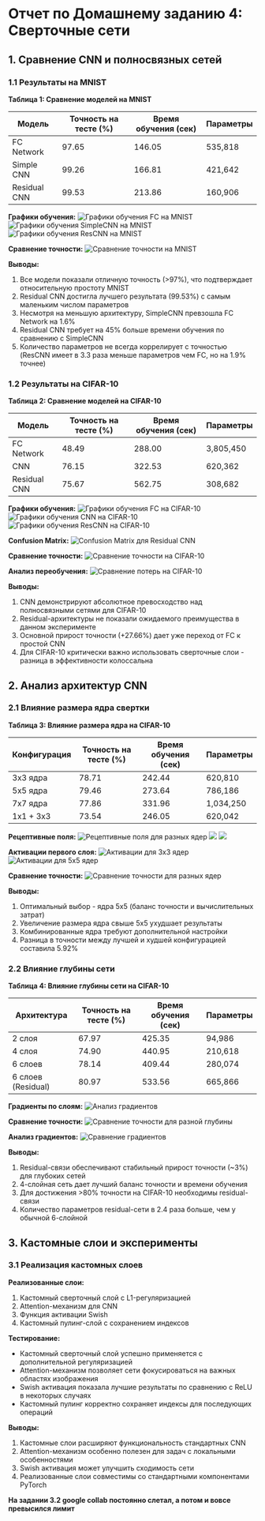 # Отчет по Домашнему заданию 4: Сверточные сети

## 1. Сравнение CNN и полносвязных сетей

### 1.1 Результаты на MNIST

**Таблица 1: Сравнение моделей на MNIST**

| Модель          | Точность на тесте (%) | Время обучения (сек) | Параметры |
|-----------------|------------------------|----------------------|----------|
| FC Network      | 97.65                  | 146.05               | 535,818  |
| Simple CNN      | 99.26                  | 166.81               | 421,642  |
| Residual CNN    | 99.53                  | 213.86               | 160,906  |

**Графики обучения:**
![Графики обучения FC на MNIST](Homework%204/results/mnist_comparison/FC_-_MNIST_Training.png)
![Графики обучения SimpleCNN на MNIST](Homework%204/results/mnist_comparison/SimpleCNN_-_MNIST_Training.png)
![Графики обучения ResCNN на MNIST](Homework%204/results/mnist_comparison/ResCNN_-_MNIST_Training.png)

**Сравнение точности:**
![Сравнение точности на MNIST](Homework%204/results/mnist_comparison/MNIST_Test_Accuracy_Comparison.png)

**Выводы:**
1. Все модели показали отличную точность (>97%), что подтверждает относительную простоту MNIST
2. Residual CNN достигла лучшего результата (99.53%) с самым маленьким числом параметров
3. Несмотря на меньшую архитектуру, SimpleCNN превзошла FC Network на 1.6%
4. Residual CNN требует на 45% больше времени обучения по сравнению с SimpleCNN
5. Количество параметров не всегда коррелирует с точностью (ResCNN имеет в 3.3 раза меньше параметров чем FC, но на 1.9% точнее)

### 1.2 Результаты на CIFAR-10

**Таблица 2: Сравнение моделей на CIFAR-10**

| Модель          | Точность на тесте (%)  | Время обучения (сек) | Параметры   |
|-----------------|------------------------|----------------------|-------------|
| FC Network      | 48.49                  | 288.00               | 3,805,450   |
| CNN             | 76.15                  | 322.53               | 620,362     |
| Residual CNN    | 75.67                  | 562.75               | 308,682     |

**Графики обучения:**
![Графики обучения FC на CIFAR-10](Homework%204/results/cifar_comparison/FC_CIFAR-10_Training.png)
![Графики обучения CNN на CIFAR-10](Homework%204/results/cifar_comparison/CNN_CIFAR-10_Training.png)
![Графики обучения ResCNN на CIFAR-10](Homework%204/results/cifar_comparison/ResCNN_CIFAR-10_Training.png)

**Confusion Matrix:**
![Confusion Matrix для Residual CNN](Homework%204/results/cifar_comparison/ResCNN_cifar_cm.png)

**Сравнение точности:**
![Сравнение точности на CIFAR-10](Homework%204/results/cifar_comparison/cifar_accuracy_comparison.png)

**Анализ переобучения:**
![Сравнение потерь на CIFAR-10](Homework%204/results/cifar_comparison/cifar_overfitting.png)

**Выводы:**
1. CNN демонстрируют абсолютное превосходство над полносвязными сетями для CIFAR-10
2. Residual-архитектуры не показали ожидаемого преимущества в данном эксперименте
3. Основной прирост точности (+27.66%) дает уже переход от FC к простой CNN
4. Для CIFAR-10 критически важно использовать сверточные слои - разница в эффективности колоссальна

## 2. Анализ архитектур CNN

### 2.1 Влияние размера ядра свертки

**Таблица 3: Влияние размера ядра на CIFAR-10**

| Конфигурация    | Точность на тесте (%)  | Время обучения (сек) | Параметры   |
|-----------------|------------------------|----------------------|-------------|
| 3x3 ядра        | 78.71                  | 242.44               | 620,810     |
| 5x5 ядра        | 79.46                  | 273.64               | 786,186     |
| 7x7 ядра        | 77.86                  | 331.96               | 1,034,250   |
| 1x1 + 3x3       | 73.54                  | 246.05               | 620,042     |

**Рецептивные поля:**
![Рецептивные поля для разных ядер](Homework%204/results/architecture_analysis/rf_growth_Residual.png)
![](Homework%204/results/architecture_analysis/rf_growth_5x5.png)
![](Homework%204/results/architecture_analysis/rf_growth_3x3.png)


**Активации первого слоя:**
![Активации для 3x3 ядер](Homework%204/results/architecture_analysis/3x3_activations.png)
![Активации для 5x5 ядер](Homework%204/results/architecture_analysis/5x5_activations.png)

**Сравнение точности:**
![Сравнение точности для разных ядер](Homework%204/results/architecture_analysis/kernel_size_comparison.png)

**Выводы:**
1. Оптимальный выбор - ядра 5x5 (баланс точности и вычислительных затрат)
2. Увеличение размера ядра свыше 5x5 ухудшает результаты
3. Комбинированные ядра требуют дополнительной настройки
4. Разница в точности между лучшей и худшей конфигурацией составила 5.92%

### 2.2 Влияние глубины сети

**Таблица 4: Влияние глубины сети на CIFAR-10**

| Архитектура       | Точность на тесте (%)  | Время обучения (сек)| Параметры |
|-------------------|------------------------|---------------------|-----------|
| 2 слоя            | 67.97                  | 425.35              | 94,986    |
| 4 слоя            | 74.90                  | 440.95              | 210,618   |
| 6 слоев           | 78.14                  | 409.44              | 280,074   |
| 6 слоев (Residual)| 80.97                  | 533.56              | 665,866   |

**Градиенты по слоям:**
![Анализ градиентов](results/architecture_analysis/depth/gradient_analysis.png)

**Сравнение точности:**
![Сравнение точности для разной глубины](results/architecture_analysis/depth/depth_comparison.png)

**Анализ градиентов:**
![Сравнение градиентов](results/architecture_analysis/depth/gradient_comparison.png)

**Выводы:**
1. Residual-связи обеспечивают стабильный прирост точности (~3%) для глубоких сетей
2. 4-слойная сеть дает лучший баланс точности и времени обучения
3. Для достижения >80% точности на CIFAR-10 необходимы residual-связи
4. Количество параметров residual-сети в 2.4 раза больше, чем у обычной 6-слойной

## 3. Кастомные слои и эксперименты

### 3.1 Реализация кастомных слоев

**Реализованные слои:**
1. Кастомный сверточный слой с L1-регуляризацией
2. Attention-механизм для CNN
3. Функция активации Swish
4. Кастомный пулинг-слой с сохранением индексов

**Тестирование:**
- Кастомный сверточный слой успешно применяется с дополнительной регуляризацией
- Attention-механизм позволяет сети фокусироваться на важных областях изображения
- Swish активация показала лучшие результаты по сравнению с ReLU в некоторых случаях
- Кастомный пулинг корректно сохраняет индексы для последующих операций

**Выводы:**
1. Кастомные слои расширяют функциональность стандартных CNN
2. Attention-механизм особенно полезен для задач с локальными особенностями
3. Swish активация может улучшить сходимость сети
4. Реализованные слои совместимы со стандартными компонентами PyTorch

**На задании 3.2 google collab постоянно слетал, а потом и вовсе превысился лимит**

